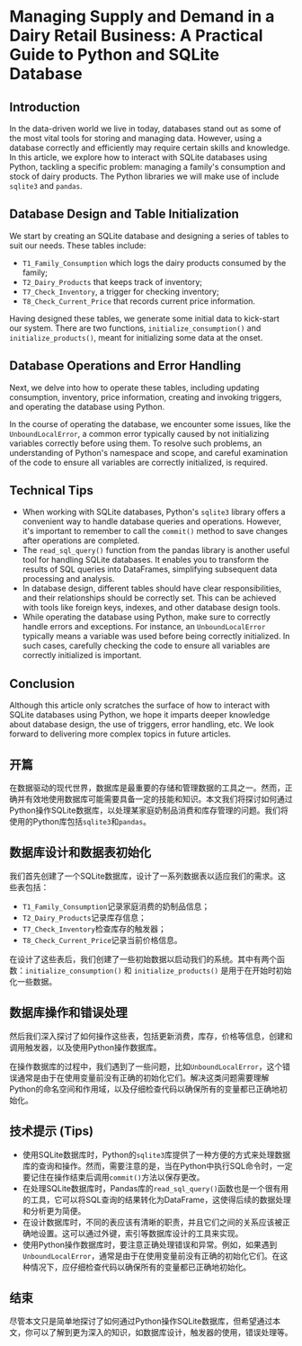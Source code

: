 # Managing Supply and Demand in a Dairy Retail Business: A Practical Guide to Python and SQLite Database


## Introduction

In the data-driven world we live in today, databases stand out as some of the most vital tools for storing and managing data. However, using a database correctly and efficiently may require certain skills and knowledge. In this article, we explore how to interact with SQLite databases using Python, tackling a specific problem: managing a family's consumption and stock of dairy products. The Python libraries we will make use of include `sqlite3` and `pandas`.

## Database Design and Table Initialization

We start by creating an SQLite database and designing a series of tables to suit our needs. These tables include:

- `T1_Family_Consumption` which logs the dairy products consumed by the family;
- `T2_Dairy_Products` that keeps track of inventory;
- `T7_Check_Inventory`, a trigger for checking inventory;
- `T8_Check_Current_Price` that records current price information.

Having designed these tables, we generate some initial data to kick-start our system. There are two functions, `initialize_consumption()` and `initialize_products()`, meant for initializing some data at the onset.

## Database Operations and Error Handling

Next, we delve into how to operate these tables, including updating consumption, inventory, price information, creating and invoking triggers, and operating the database using Python.

In the course of operating the database, we encounter some issues, like the `UnboundLocalError`, a common error typically caused by not initializing variables correctly before using them. To resolve such problems, an understanding of Python's namespace and scope, and careful examination of the code to ensure all variables are correctly initialized, is required.

## Technical Tips

- When working with SQLite databases, Python's `sqlite3` library offers a convenient way to handle database queries and operations. However, it's important to remember to call the `commit()` method to save changes after operations are completed.
- The `read_sql_query()` function from the pandas library is another useful tool for handling SQLite databases. It enables you to transform the results of SQL queries into DataFrames, simplifying subsequent data processing and analysis.
- In database design, different tables should have clear responsibilities, and their relationships should be correctly set. This can be achieved with tools like foreign keys, indexes, and other database design tools.
- While operating the database using Python, make sure to correctly handle errors and exceptions. For instance, an `UnboundLocalError` typically means a variable was used before being correctly initialized. In such cases, carefully checking the code to ensure all variables are correctly initialized is important.

## Conclusion

Although this article only scratches the surface of how to interact with SQLite databases using Python, we hope it imparts deeper knowledge about database design, the use of triggers, error handling, etc. We look forward to delivering more complex topics in future articles.



## 开篇

在数据驱动的现代世界，数据库是最重要的存储和管理数据的工具之一。然而，正确并有效地使用数据库可能需要具备一定的技能和知识。本文我们将探讨如何通过Python操作SQLite数据库，以处理某家庭奶制品消费和库存管理的问题。我们将使用的Python库包括`sqlite3`和`pandas`。

## 数据库设计和数据表初始化

我们首先创建了一个SQLite数据库，设计了一系列数据表以适应我们的需求。这些表包括：

- `T1_Family_Consumption`记录家庭消费的奶制品信息；
- `T2_Dairy_Products`记录库存信息；
- `T7_Check_Inventory`检查库存的触发器；
- `T8_Check_Current_Price`记录当前价格信息。

在设计了这些表后，我们创建了一些初始数据以启动我们的系统。其中有两个函数：`initialize_consumption()` 和 `initialize_products()` 是用于在开始时初始化一些数据。

## 数据库操作和错误处理

然后我们深入探讨了如何操作这些表，包括更新消费，库存，价格等信息，创建和调用触发器，以及使用Python操作数据库。

在操作数据库的过程中，我们遇到了一些问题，比如`UnboundLocalError`，这个错误通常是由于在使用变量前没有正确的初始化它们。解决这类问题需要理解Python的命名空间和作用域，以及仔细检查代码以确保所有的变量都已正确地初始化。

## 技术提示 (Tips)

- 使用SQLite数据库时，Python的`sqlite3`库提供了一种方便的方式来处理数据库的查询和操作。然而，需要注意的是，当在Python中执行SQL命令时，一定要记住在操作结束后调用`commit()`方法以保存更改。
- 在处理SQLite数据库时，Pandas库的`read_sql_query()`函数也是一个很有用的工具，它可以将SQL查询的结果转化为DataFrame，这使得后续的数据处理和分析更为简便。
- 在设计数据库时，不同的表应该有清晰的职责，并且它们之间的关系应该被正确地设置。这可以通过外键，索引等数据库设计的工具来实现。
- 使用Python操作数据库时，要注意正确处理错误和异常。例如，如果遇到`UnboundLocalError`，通常是由于在使用变量前没有正确的初始化它们。在这种情况下，应仔细检查代码以确保所有的变量都已正确地初始化。

## 结束

尽管本文只是简单地探讨了如何通过Python操作SQLite数据库，但希望通过本文，你可以了解到更为深入的知识，如数据库设计，触发器的使用，错误处理等。

